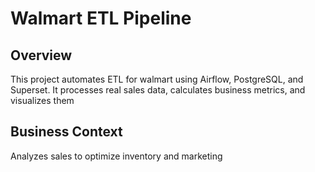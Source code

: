 # Walmart ETL Pipeline

## Overview
This project automates ETL for walmart using Airflow, PostgreSQL, and Superset. It processes real sales data, calculates business metrics, and visualizes them

## Business Context
Analyzes sales to optimize inventory and marketing
